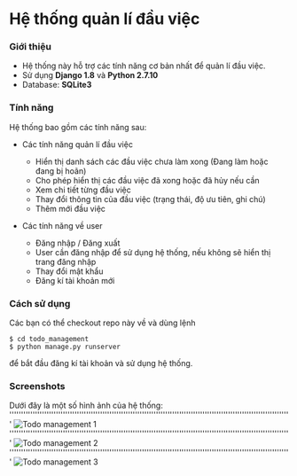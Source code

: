 # Hệ thống quản lí đầu việc

### Giới thiệu
+ Hệ thống này hỗ trợ các tính năng cơ bản nhất để quản lí đầu việc.
+ Sử dụng <strong>Django 1.8</strong> và <strong>Python 2.7.10</strong>
+ Database: <strong>SQLite3</strong>

### Tính năng
Hệ thống bao gồm các tính năng sau:
+ Các tính năng quản lí đầu việc
	+ Hiển thị danh sách các đầu việc chưa làm xong (Đang làm hoặc đang bị hoãn)
	+ Cho phép hiển thị các đầu việc đã xong hoặc đã hủy nếu cần 
	+ Xem chi tiết từng đầu việc
	+ Thay đổi thông tin của đầu việc (trạng thái, độ ưu tiên, ghi chú)
	+ Thêm mới đầu việc

+ Các tính năng về user
	+ Đăng nhập / Đăng xuất
	+ User cần đăng nhập để sử dụng hệ thống, nếu không sẽ hiển thị trang đăng nhập
	+ Thay đổi mật khẩu
	+ Đăng kí tài khoản mới

### Cách sử dụng
Các bạn có thể checkout repo này về và dùng lệnh
```
$ cd todo_management
$ python manage.py runserver
```
để bắt đầu đăng kí tài khoản và sử dụng hệ thống.

### Screenshots
Dưới đây là một số hình ảnh của hệ thống:
'''''''''''''''''''''''''''''''''''''''''''''''''''''''''''''''''''''''''''''''''''''''''''''''''''''''''''''''''''''''''
![Todo management 1](http://s16.postimg.org/m3wqcen3p/image.jpg)
'''''''''''''''''''''''''''''''''''''''''''''''''''''''''''''''''''''''''''''''''''''''''''''''''''''''''''''''''''''''''
![Todo management 2](http://s16.postimg.org/hti2gti0l/image.jpg)
'''''''''''''''''''''''''''''''''''''''''''''''''''''''''''''''''''''''''''''''''''''''''''''''''''''''''''''''''''''''''
![Todo management 3](http://s16.postimg.org/y388jpsol/image.jpg)
